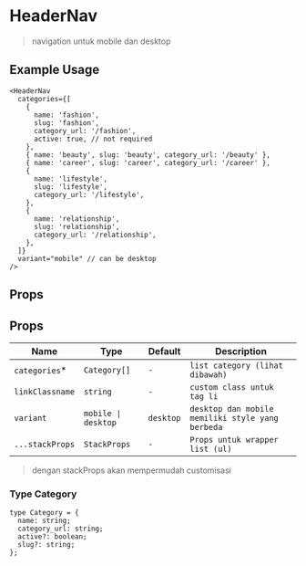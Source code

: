 # HeaderNav
> navigation untuk mobile dan desktop

## Example Usage

```tsx
<HeaderNav
  categories={[
    {
      name: 'fashion',
      slug: 'fashion',
      category_url: '/fashion',
      active: true, // not required
    },
    { name: 'beauty', slug: 'beauty', category_url: '/beauty' },
    { name: 'career', slug: 'career', category_url: '/career' },
    {
      name: 'lifestyle',
      slug: 'lifestyle',
      category_url: '/lifestyle',
    },
    {
      name: 'relationship',
      slug: 'relationship',
      category_url: '/relationship',
    },
  ]}
  variant="mobile" // can be desktop
/>
```

## Props

## Props
| Name         | Type            | Default        | Description                                        |
| ------------ | --------------- | -------------- | -------------------------------------------------- |
| `categories`\*     | `Category[]`       |   `-`      | `list category (lihat dibawah)`		|
| `linkClassname`     | `string`       |   `-`      | `custom class untuk tag li`		|
| `variant`     | `mobile \| desktop`       |   `desktop`      | `desktop dan mobile memiliki style yang berbeda`		|
| `...stackProps`     | `StackProps`       |   `-`      | `Props untuk wrapper list (ul)`		|

> dengan stackProps akan mempermudah customisasi

### Type Category
```tsx
type Category = {
  name: string;
  category_url: string;
  active?: boolean;
  slug?: string;
};
```